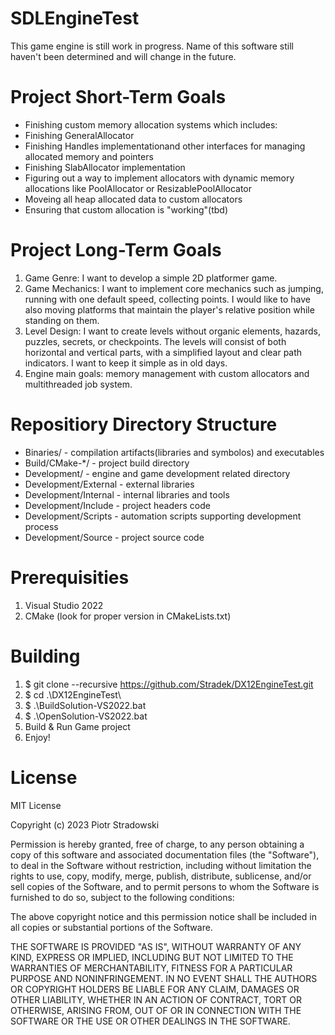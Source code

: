 # SDLEngineTest
This game engine is still work in progress. Name of this software still haven't been determined and will change in the future.

# Project Short-Term Goals
- Finishing custom memory allocation systems which includes:
- Finishing GeneralAllocator
- Finishing Handles implementationand other interfaces for managing allocated memory and pointers
- Finishing SlabAllocator implementation
- Figuring out a way to implement allocators with dynamic memory allocations like PoolAllocator or ResizablePoolAllocator
- Moveing all heap allocated data to custom allocators
- Ensuring that custom allocation is "working"(tbd)

# Project Long-Term Goals
1. Game Genre: I want to develop a simple 2D platformer game.
2. Game Mechanics: I want to implement core mechanics such as jumping, running with one default speed, collecting points. I would like to have also moving platforms that maintain the player's relative position while standing on them.
3. Level Design: I want to create levels without organic elements, hazards, puzzles, secrets, or checkpoints. The levels will consist of both horizontal and vertical parts, with a simplified layout and clear path indicators. I want to keep it simple as in old days.
4. Engine main goals: memory management with custom allocators and multithreaded job system.

# Repositiory Directory Structure
* Binaries/ - compilation artifacts(libraries and symbolos) and executables
* Build/CMake-*/ - project build directory
* Development/ - engine and game development related directory
* Development/External - external libraries
* Development/Internal - internal libraries and tools
* Development/Include - project headers code
* Development/Scripts - automation scripts supporting development process
* Development/Source - project source code

# Prerequisities
1. Visual Studio 2022
2. CMake (look for proper version in CMakeLists.txt)

# Building
1. $ git clone --recursive https://github.com/Stradek/DX12EngineTest.git
2. $ cd .\DX12EngineTest\
3. $ .\BuildSolution-VS2022.bat
4. $ .\OpenSolution-VS2022.bat
5. Build & Run Game project
6. Enjoy!

# License
MIT License

Copyright (c) 2023 Piotr Stradowski

Permission is hereby granted, free of charge, to any person obtaining a copy
of this software and associated documentation files (the "Software"), to deal
in the Software without restriction, including without limitation the rights
to use, copy, modify, merge, publish, distribute, sublicense, and/or sell
copies of the Software, and to permit persons to whom the Software is
furnished to do so, subject to the following conditions:

The above copyright notice and this permission notice shall be included in all
copies or substantial portions of the Software.

THE SOFTWARE IS PROVIDED "AS IS", WITHOUT WARRANTY OF ANY KIND, EXPRESS OR
IMPLIED, INCLUDING BUT NOT LIMITED TO THE WARRANTIES OF MERCHANTABILITY,
FITNESS FOR A PARTICULAR PURPOSE AND NONINFRINGEMENT. IN NO EVENT SHALL THE
AUTHORS OR COPYRIGHT HOLDERS BE LIABLE FOR ANY CLAIM, DAMAGES OR OTHER
LIABILITY, WHETHER IN AN ACTION OF CONTRACT, TORT OR OTHERWISE, ARISING FROM,
OUT OF OR IN CONNECTION WITH THE SOFTWARE OR THE USE OR OTHER DEALINGS IN THE
SOFTWARE.
